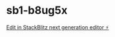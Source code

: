 # sb1-b8ug5x

[Edit in StackBlitz next generation editor ⚡️](https://stackblitz.com/~/github.com/DIDO19982024/sb1-b8ug5x)